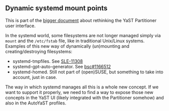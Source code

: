 ## Dynamic systemd mount points

This is part of the [bigger document](../partitioner_ui.md) about rethinking the
YaST Partitioner user interface.

In the systemd world, some filesystems are not longer managed simply via `mount` and the
`/etc/fstab` file, like in traditional Unix/Linux systems. Examples of this new way of dynamically
(un)mounting and creating/destroying filesystems:

 * systemd-tmpfiles. See [SLE-11308](https://jira.suse.com/browse/SLE-11308)
 * systemd-gpt-auto-generator. See [bsc#1166512](https://bugzilla.suse.com/show_bug.cgi?id=1166512)
 * systemd-homed. Still not part of (open)SUSE, but something to take into account, just in case.

The way in which systemd manages all this is a whole new concept. If we want to support it properly,
we need to find a way to expose those new concepts in the YaST UI (likely integrated with the
Partitioner somehow) and also in the AutoYaST profiles.
